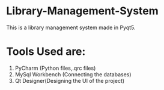 # Library-Management-System
This is a library management system made in Pyqt5.

# Tools Used are:
1. PyCharm (Python files,.qrc files)
2. MySql Workbench (Connecting the databases)
3. Qt Designer(Designing the UI of the project)

